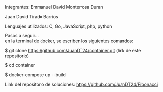 Integrantes:
Emmanuel David Monterrosa Duran

Juan David Tirado Barrios	


Lenguajes utilizados: C, Go, JavaScript, php, python	
	


Pasos a seguir...	
en la terminal de docker, se escriben los siguientes comandos:

$ git clone https://github.com/JuanDT24/container.git (link de este repositorio)

$ cd container

$ docker-compose up --build


Link del repositorio de soluciones: https://github.com/JuanDT24/Fibonacci
